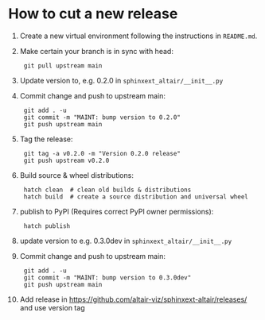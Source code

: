 # How to cut a new release
1. Create a new virtual environment following the instructions in `README.md`.

2. Make certain your branch is in sync with head:

        git pull upstream main

3. Update version to, e.g. 0.2.0 in `sphinxext_altair/__init__.py`

4. Commit change and push to upstream main:

        git add . -u
        git commit -m "MAINT: bump version to 0.2.0"
        git push upstream main

5. Tag the release:

        git tag -a v0.2.0 -m "Version 0.2.0 release"
        git push upstream v0.2.0

6. Build source & wheel distributions:

        hatch clean  # clean old builds & distributions
        hatch build  # create a source distribution and universal wheel

7. publish to PyPI (Requires correct PyPI owner permissions):

        hatch publish

8. update version to e.g. 0.3.0dev in `sphinxext_altair/__init__.py`

9. Commit change and push to upstream main:

        git add . -u
        git commit -m "MAINT: bump version to 0.3.0dev"
        git push upstream main

10. Add release in https://github.com/altair-viz/sphinxext-altair/releases/ and use version tag
